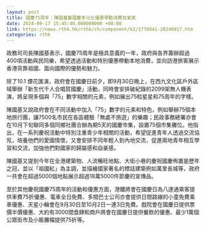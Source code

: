 ```yaml
---
layout: post
title: 國慶75周年｜陳國基冀國慶多元化優惠帶動消費及氣氛
date: 2024-09-17 15:45:40.000000000 +08:00
link: https://news.rthk.hk/rthk/ch/component/k2/1770941-20240917.htm
categories: rthk
---
```


政務司司長陳國基表示，國慶75周年是極具意義的一年，政府與各界籌辦超過400項活動與民同樂，希望透過活動和特別優惠帶動本地消費，並向訪港旅客展示香港背靠祖國、面向國際的優勢和魅力。

除了10.1 煙花匯演，政府會在國慶日前夕，即9月30日晚上，在西九文化區戶外區域舉辦「新生代千人合唱賀國慶」活動，同時會安排破紀錄的2099架無人機表演，將呈現多個與「75」數字相關的元素，例如展出75粒星星和75周年的字樣。

陳國基又說政府會在不同活動中加入「75」數字的元素和特色，例如舉辦75個本地旅行團，讓7500名市民在各區體驗「無處不旅遊」的樂趣；民政事務總署亦會在10月下旬聯同多個同鄉社團合辦為期5天的國慶市集，設置75個市集攤位。他指出，在一系列慶祝活動中特別注重青少年相關的活動，希望促進青年人透過交流協氖，培養他們的愛國情懷，又會安排不同年輕人到內地交流，促進兩地青年相互學習和交流，加強他們對國家的歸屬感和自豪感。

陳國基又提到今年在全港建築物、人流暢旺地點、大街小巷的慶祝國慶佈置是歷年之冠，並以「祖國紅」為主調，並描繪國家著名的標誌建築例如萬里長城等，政府一共會在超過5000個地點展示超過18萬5000件節慶的宣傳品。

至於其他慶祝國慶75周年的活動和優惠方面，港鐵將會在國慶日為八達通乘客提供車費75折優惠、電車全日免費、多間巴士公司亦會提供日間路線的小童免費乘車優惠、天星小輪會在9月30日至10月2日一連3日免費。戲院會在國慶日提供票價半價優惠、大約有3000間食肆和商戶將會在國慶日提供餐飲的優惠、最少1萬個公眾街市及小販攤檔提供75折等。

